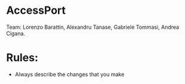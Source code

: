 # AccessPort

Team: Lorenzo Barattin, Alexandru Tanase, Gabriele Tommasi, Andrea Cigana.

# Rules:
- Always describe the changes that you make